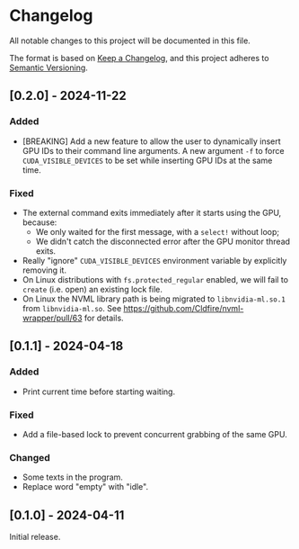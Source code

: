 # Changelog

All notable changes to this project will be documented in this file.

The format is based on [Keep a Changelog](https://keepachangelog.com/en/1.1.0/),
and this project adheres to [Semantic Versioning](https://semver.org/spec/v2.0.0.html).

## [0.2.0] - 2024-11-22
### Added
- [BREAKING] Add a new feature to allow the user to dynamically insert GPU IDs to their command line arguments. A new argument `-f` to force `CUDA_VISIBLE_DEVICES` to be set while inserting GPU IDs at the same time.

### Fixed
- The external command exits immediately after it starts using the GPU, because:
    - We only waited for the first message, with a `select!` without loop;
    - We didn't catch the disconnected error after the GPU monitor thread exits.
- Really "ignore" `CUDA_VISIBLE_DEVICES` environment variable by explicitly removing it.
- On Linux distributions with `fs.protected_regular` enabled, we will fail to `create` (i.e. open) an existing lock file.
- On Linux the NVML library path is being migrated to `libnvidia-ml.so.1` from `libnvidia-ml.so`. See <https://github.com/Cldfire/nvml-wrapper/pull/63> for details.

## [0.1.1] - 2024-04-18
### Added
- Print current time before starting waiting.
### Fixed
- Add a file-based lock to prevent concurrent grabbing of the same GPU.
### Changed
- Some texts in the program.
- Replace word "empty" with "idle".

## [0.1.0] - 2024-04-11

Initial release.